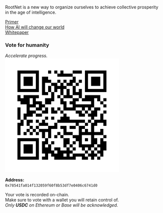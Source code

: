 RootNet is a new way to organize ourselves to achieve collective prosperity in the age of intelligence. 

[Primer](https://docs.google.com/document/d/1Jz4A1bjR3jBjT2t3_QTzB1YuLMdXWNqfcXh3D3IuM-8)<br />
[How AI will change our world](ai.md)<br />
[Whitepaper](whitepaper.md)

### Vote for humanity

*Accelerate progress.*
![Vote QR Code](appendix/assets/vote-address.png)

**Address:**  
`0x78541fa014f132059f60f8b53df7e0406c6741d0`

Your vote is recorded on-chain.<br/>
Make sure to vote with a wallet you will retain control of.<br/>
*Only **USDC** on Ethereum or Base will be acknowledged.*

